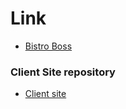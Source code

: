 # Link

- [Bistro Boss](https://mybistroboss.netlify.app/home)

### Client Site repository

- [Client site](https://github.com/Suvrodev/Bistro_Client)
